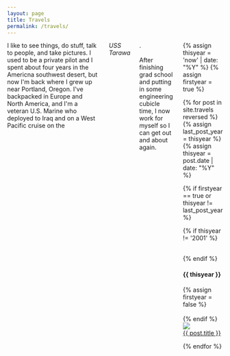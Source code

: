 ```yaml
---
layout: page
title: Travels
permalink: /travels/
---
```


<div class="container">
  <div class="row">
    <div class="twelve columns main-content">
    I like to see things, do stuff, talk to people, and take pictures. I used to be a private pilot and I spent about four years in the Americna southwest desert, but now I'm back where I grew up near Portland, Oregon. I've backpacked in Europe and North America, and I'm a veteran U.S. Marine who deployed to Iraq and on a West Pacific cruise on the <em>USS Tarawa</em>. 
    <br /><br />
    After finishing grad school and putting in some engineering cubicle time, I now work for myself so I can get out and about again. 
    <br />

<div style="display:inline-block">
{% assign thisyear = 'now' | date: "%Y" %}
{% assign firstyear = true %}

{% for post in site.travels reversed %}
  {% assign last_post_year = thisyear %}
  {% assign thisyear = post.date | date: "%Y" %}

  {% if firstyear == true or thisyear != last_post_year %}

  {% if thisyear != '2001' %}
  <div class="clear">&nbsp;</div>
  {% endif %}

  <h4>{{ thisyear }}</h4>
  {% assign firstyear = false %}
  <div class="clear">&nbsp;</div>
{% endif %}

  <div class="blogthumb">
    <a href="{{post.url}}"><img src="{{ post.image }}"></a>
    <div class="blogthumb-link"><a href="{{post.url}}">{{ post.title }}</a></div>
  </div>
    
{% endfor %}

<div class="clear">&nbsp;</div>
    </div>
  </div>

</div>

